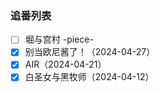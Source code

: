 ### 追番列表

- [ ] 堀与宫村 -piece-
- [x] 别当欧尼酱了！（2024-04-27）
- [x] AIR（2024-04-21）
- [x] 白圣女与黑牧师（2024-04-12）
